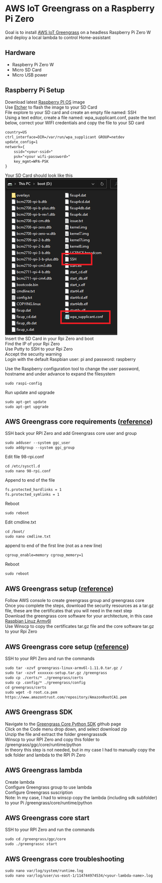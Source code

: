 # AWS IoT Greengrass on a Raspberry Pi Zero
Goal is to install [AWS IoT Greengrass](https://docs.aws.amazon.com/greengrass/latest/developerguide/quick-start.html) on a headless Raspberry Pi Zero W and deploy a local lambda to control Home-assistant

## Hardware
* Raspberry Pi Zero W<br/>
* Micro SD Card<br/>
* Micro USB power<br/>

## Raspberry Pi Setup 
Download latest [Raspberry PI OS](https://downloads.raspberrypi.org/raspios_lite_armhf_latest) image<br/>
Use [Etcher](https://www.balena.io/etcher/) to flash the image to your SD Card<br/>
File explore to your SD card and create an empty file named: SSH<br/>
Using a text editor, create a file named: wpa_supplicant.conf, paste the text below, correct your WIFI credentials
and copy the file to your SD card<br/>
```
country=US
ctrl_interface=DIR=/var/run/wpa_supplicant GROUP=netdev
update_config=1
network={
	ssid="<your-ssid>"
	psk="<your wifi-password>"
	key_mgmt=WPA-PSK
}
```
Your SD Card should look like this<br/>
![sdcard](sdcard.png)<br/>
Insert the SD Card in your Rpi Zero and boot<br/>
Find the IP of your Rpi Zero<br/>
Use Putty to SSH to your Rpi Zero<br/>
Accept the security warning<br/>
Login with the default Raspbian user: pi and password: raspberry<br/>

Use the Raspberry configuration tool to change the user password, hostname and under advance to expand the filesystem
```
sudo raspi-config
```
Run update and upgrade
```
sudo apt-get update
sudo apt-get upgrade
```
## AWS Greengrass core requirements ([reference](https://docs.aws.amazon.com/greengrass/latest/developerguide/setup-filter.rpi.html))
SSH back your RPI Zero and add Greengrass core user and group
```
sudo adduser --system ggc_user
sudo addgroup --system ggc_group
```
Edit file 98-rpi.conf
```
cd /etc/sysctl.d
sudo nano 98-rpi.conf
```
Append to end of the file
```
fs.protected_hardlinks = 1
fs.protected_symlinks = 1
```
Reboot
```
sudo reboot
```
Edit cmdline.txt
```
cd /boot/
sudo nano cmdline.txt
```
append to end of the first line (not as a new line)
```
cgroup_enable=memory cgroup_memory=1
```
Reboot
```
sudo reboot
```
## AWS Greengrass setup ([reference](https://docs.aws.amazon.com/greengrass/latest/developerguide/gg-config.html))
Follow AWS console to create greengrass group and greengrass core<br/>
Once you complete the steps, download the security resources as a tar.gz file, these are the certificates that you will need in the next step<br/>
Download the greengrass core software for your architecture, in this case [Raspbian Linuz Armv6l](https://d1onfpft10uf5o.cloudfront.net/greengrass-core/downloads/1.11.0/greengrass-linux-armv6l-1.11.0.tar.gz)<br/>
Use Winscp to copy the certificates tar.gz file and the core software tar.gz to your Rpi Zero

## AWS Greengrass core setup ([reference](https://docs.aws.amazon.com/greengrass/latest/developerguide/gg-device-start.html))
SSH to your RPI Zero and run the commands
```
sudo tar -xzvf greengrass-linux-armv6l-1.11.0.tar.gz /
sudo tar -xzvf xxxxxxx-setup.tar.gz /greengrass
sudo cp ./certs/* ./greengrass/certs
sudo cp .config/* ./greengrass/config
cd greengrass/certs
sudo wget -O root.ca.pem https://www.amazontrust.com/repository/AmazonRootCA1.pem
```
## AWS Greengrass SDK
Navigate to the [Greengrass Core Python SDK](https://github.com/aws/aws-greengrass-core-sdk-python) github page<br/>
Click on the Code menu drop down, and select download zip<br/>
Unzip the file and extract the folder greengrasssdk<br/>
Winscp to your RPI Zero and copy this folder to /greengrass/ggc/core/runtime/python<br/>
In theory this step is not needed, but in my case I had to manually copy the sdk folder and lambda to the RPI Pi Zero
 
## AWS Greengrass lambda
Create lambda<br/>
Configure Greengrass group to use lambda<br/>
Configure Greengrass suscription<br/>
Note: In my case, I had to winscp copy the lambda (including sdk subfolder) to your Pi /greengrass/core/runtime/python<br/>

## AWS Greengrass core start
SSH to your RPI Zero and run the commands
```
sudo cd /greengrass/ggc/core
sudo ./greengrassc start
```

## AWS Greengrass core troubleshooting
```
sudo nano var/log/system/runtime.log
sudo nano var/log/user/us-east-1/114744974534/<your-lambda-name>.log
```




